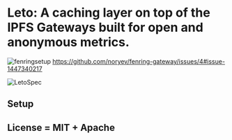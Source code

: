 # Leto: A caching layer on top of the IPFS Gateways built for open and anonymous metrics.

![fenringsetup](https://user-images.githubusercontent.com/30084404/201572703-b563d7f8-5b2f-47cd-820c-11ad114f421f.png)
https://github.com/noryev/fenring-gateway/issues/4#issue-1447340217

![LetoSpec](https://user-images.githubusercontent.com/30084404/202567338-95fddd68-517d-4a78-9f6f-7abca251bf6e.png)



## Setup

## License = MIT + Apache
